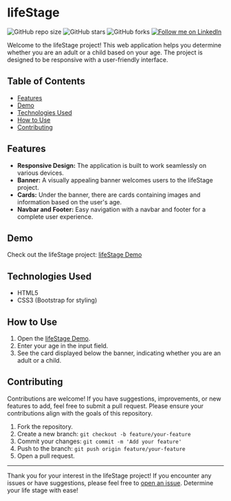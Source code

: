 # lifeStage


![GitHub repo size](https://img.shields.io/github/repo-size/rockyhaque/lifeStage)
![GitHub stars](https://img.shields.io/github/stars/rockyhaque/lifeStage?style=social)
![GitHub forks](https://img.shields.io/github/forks/rockyhaque/lifeStage?style=social)
[![Follow me on LinkedIn](https://img.shields.io/badge/-LinkedIn-blue?style=flat-square&logo=linkedin&logoColor=white&link=https://www.linkedin.com/in/rockyhaque/)](https://www.linkedin.com/in/rockyhaque/)

Welcome to the lifeStage project! This web application helps you determine whether you are an adult or a child based on your age. The project is designed to be responsive with a user-friendly interface.

## Table of Contents

- [Features](#features)
- [Demo](#demo)
- [Technologies Used](#technologies-used)
- [How to Use](#how-to-use)
- [Contributing](#contributing)

## Features

- **Responsive Design:** The application is built to work seamlessly on various devices.
- **Banner:** A visually appealing banner welcomes users to the lifeStage project.
- **Cards:** Under the banner, there are cards containing images and information based on the user's age.
- **Navbar and Footer:** Easy navigation with a navbar and footer for a complete user experience.

## Demo

Check out the lifeStage project: [lifeStage Demo](https://rockyhaque.github.io/lifeStage/)

## Technologies Used

- HTML5
- CSS3 (Bootstrap for styling)

## How to Use

1. Open the [lifeStage Demo](https://rockyhaque.github.io/lifeStage/).
2. Enter your age in the input field.
3. See the card displayed below the banner, indicating whether you are an adult or a child.

## Contributing

Contributions are welcome! If you have suggestions, improvements, or new features to add, feel free to submit a pull request. Please ensure your contributions align with the goals of this repository.

1. Fork the repository.
2. Create a new branch: `git checkout -b feature/your-feature`
3. Commit your changes: `git commit -m 'Add your feature'`
4. Push to the branch: `git push origin feature/your-feature`
5. Open a pull request.

---

Thank you for your interest in the lifeStage project! If you encounter any issues or have suggestions, please feel free to [open an issue](https://github.com/your-username/lifeStage/issues). Determine your life stage with ease!
